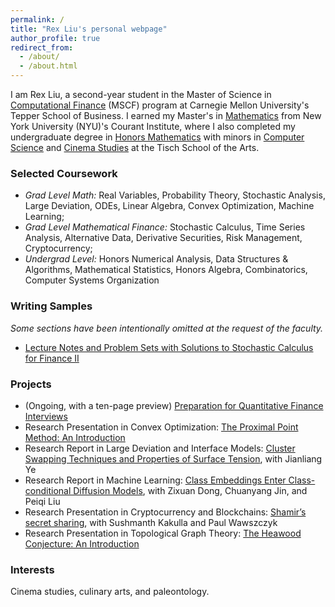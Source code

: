 ```yaml
---
permalink: /
title: "Rex Liu's personal webpage"
author_profile: true
redirect_from: 
  - /about/
  - /about.html
---
```


I am Rex Liu, a second-year student in the Master of Science in [Computational Finance](https://www.cmu.edu/mscf/) (MSCF) program at Carnegie Mellon University's Tepper School of Business. I earned my Master's in [Mathematics](https://math.nyu.edu/dynamic/graduate/ms-gsas/ms-mathematics/) from New York University (NYU)'s Courant Institute, where I also completed my undergraduate degree in [Honors Mathematics](https://math.nyu.edu/dynamic/undergrad/ba-cas/majors-minors/honors-programs/#honors-math-major) with minors in [Computer Science](https://cs.nyu.edu/home/undergrad/minor_programs.html) and [Cinema Studies](https://tisch.nyu.edu/cinema-studies) at the Tisch School of the Arts.

### Selected Coursework
+ *Grad Level Math:* Real Variables, Probability Theory, Stochastic Analysis, Large Deviation, ODEs, Linear Algebra, Convex Optimization, Machine Learning;
+ *Grad Level Mathematical Finance:* Stochastic Calculus, Time Series Analysis, Alternative Data, Derivative Securities, Risk Management, Cryptocurrency;
+ *Undergrad Level:* Honors Numerical Analysis, Data Structures & Algorithms, Mathematical Statistics, Honors Algebra, Combinatorics, Computer Systems Organization

### Writing Samples
*Some sections have been intentionally omitted at the request of the faculty.*
+ [Lecture Notes and Problem Sets with Solutions to Stochastic Calculus for Finance II](https://rexliu9.github.io/files/Stochastic_Calculus_for_Finance_II.pdf)

### Projects
+ (Ongoing, with a ten-page preview) [Preparation for Quantitative Finance Interviews](https://rexliu9.github.io/files/Quant_Interview_Prep_prev.pdf)
+ Research Presentation in Convex Optimization: [The Proximal Point Method: An Introduction](https://rexliu9.github.io/files/Cvx_Proximal_Point_methods.pdf)
+ Research Report in Large Deviation and Interface Models: [Cluster Swapping Techniques and Properties of Surface Tension](https://rexliu9.github.io/files/Properties_of_Surface_Tension.pdf), with Jianliang Ye
+ Research Report in Machine Learning: [Class Embeddings Enter Class-conditional Diffusion Models](https://rexliu9.github.io/files/ceec_diffusion.pdf), with Zixuan Dong, Chuanyang Jin, and Peiqi Liu
+ Research Presentation in Cryptocurrency and Blockchains: [Shamir’s secret sharing](https://rexliu9.github.io/files/Shamir’s_secret_sharing.pdf), with Sushmanth Kakulla and Paul Wawszczyk
+ Research Presentation in Topological Graph Theory: [The Heawood Conjecture: An Introduction](https://rexliu9.github.io/files/sure_slides.pdf)

### Interests
Cinema studies, culinary arts, and paleontology.
